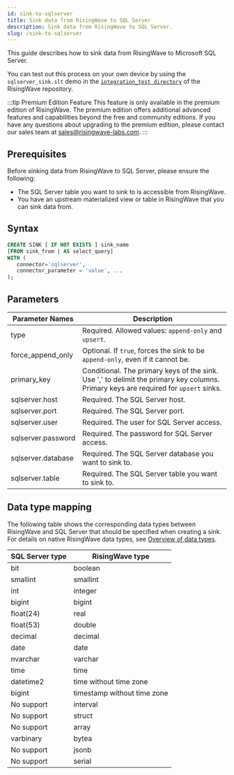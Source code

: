 ```yaml
---
id: sink-to-sqlserver
title: Sink data from RisingWave to SQL Server
description: Sink data from RisingWave to SQL Server.
slug: /sink-to-sqlserver
---
```

<head>
  <link rel="canonical" href="https://docs.risingwave.com/docs/current/sink-to-sqlserver/" />
</head>

This guide describes how to sink data from RisingWave to Microsoft SQL Server.

You can test out this process on your own device by using the `sqlserver_sink.slt` demo in the [`integration_test directory`](https://github.com/risingwavelabs/risingwave/tree/main/integration_tests) of the RisingWave repository.

:::tip Premium Edition Feature
This feature is only available in the premium edition of RisingWave. The premium edition offers additional advanced features and capabilities beyond the free and community editions. If you have any questions about upgrading to the premium edition, please contact our sales team at [sales@risingwave-labs.com](mailto:sales@risingwave-labs.com).
:::

## Prerequisites

Before sinking data from RisingWave to SQL Server, please ensure the following:

- The SQL Server table you want to sink to is accessible from RisingWave.
- You have an upstream materialized view or table in RisingWave that you can sink data from.

## Syntax

```sql
CREATE SINK [ IF NOT EXISTS ] sink_name
[FROM sink_from | AS select_query]
WITH (
   connector='sqlserver',
   connector_parameter = 'value', ...
);
```

## Parameters

| Parameter Names | Description |
| --------------- | ---------------------------------------------------------------------- |
| type | Required. Allowed values: `append-only` and `upsert`. |
| force_append_only | Optional. If `true`, forces the sink to be `append-only`, even if it cannot be. |
| primary_key | Conditional. The primary keys of the sink. Use ',' to delimit the primary key columns. Primary keys are required for `upsert` sinks. |
| sqlserver.host | Required. The SQL Server host. |
| sqlserver.port | Required. The SQL Server port. |
| sqlserver.user | Required. The user for SQL Server access. |
| sqlserver.password | Required. The password for SQL Server access. |
| sqlserver.database | Required. The SQL Server database you want to sink to. |
| sqlserver.table | Required. The SQL Server table you want to sink to. |

## Data type mapping

The following table shows the corresponding data types between RisingWave and SQL Server that should be specified when creating a sink. For details on native RisingWave data types, see [Overview of data types](/sql/sql-data-types.md).

| SQL Server type | RisingWave type |
|------------|-----------------|
|bit | boolean |
|smallint | smallint |
|int | integer |
|bigint | bigint |
|float(24) | real |
|float(53) | double |
|decimal | decimal |
|date | date |
|nvarchar | varchar |
|time | time |
|datetime2 | time without time zone |
|bigint | timestamp without time zone |
|No support | interval |
|No support | struct |
|No support | array |
|varbinary | bytea |
|No support | jsonb |
|No support | serial |